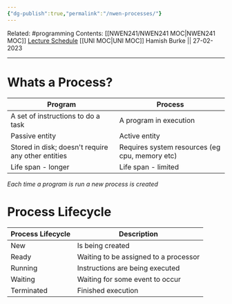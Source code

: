 ```yaml
---
{"dg-publish":true,"permalink":"/nwen-processes/"}
---
```


Related: #programming 
Contents: [[NWEN241/NWEN241 MOC\|NWEN241 MOC]]
[Lecture Schedule](https://ecs.wgtn.ac.nz/Courses/NWEN241_2023T1/LectureSchedule)
[[UNI MOC\|UNI MOC]]
Hamish Burke || 27-02-2023
***

# Whats a Process?

| Program                                            | Process                                        |
| -------------------------------------------------- | ---------------------------------------------- |
| A set of instructions to do a task                 | A program in execution                         |
| Passive entity                                     | Active entity                                  |
| Stored in disk; doesn't require any other entities | Requires system resources (eg cpu, memory etc) |
| Life span - longer                                 | Life span - limited                            |

*Each time a program is run a new process is created*

# Process Lifecycle

| Process Lifecycle | Description                     |
|-------------------|---------------------------------|
| New               | Is being created                |
| Ready             | Waiting to be assigned to a processor |
| Running           | Instructions are being executed |
| Waiting           | Waiting for some event to occur |
| Terminated        | Finished execution              |